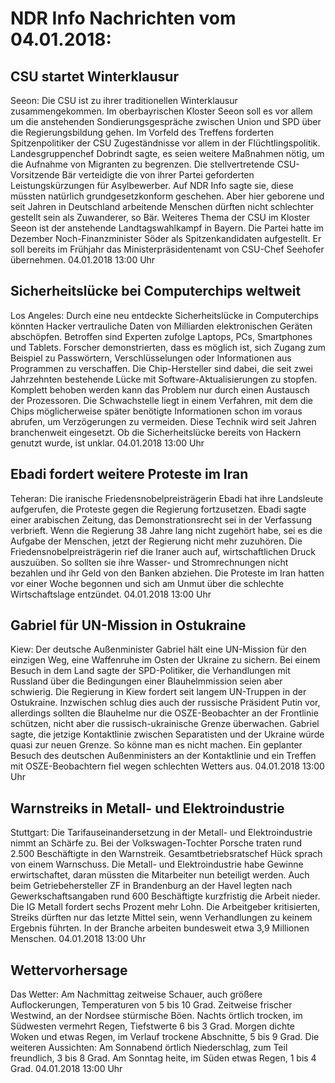 # NDR Info Nachrichten vom 04.01.2018:


## CSU startet Winterklausur
Seeon:	Die CSU ist zu ihrer traditionellen Winterklausur zusammengekommen. Im oberbayrischen Kloster Seeon soll es vor allem um die anstehenden Sondierungsgespräche zwischen Union und SPD über die Regierungsbildung gehen. Im Vorfeld des Treffens forderten Spitzenpolitiker der CSU Zugeständnisse vor allem in der Flüchtlingspolitik. Landesgruppenchef Dobrindt sagte, es seien weitere Maßnahmen nötig, um die Aufnahme von Migranten zu begrenzen. Die stellvertretende CSU-Vorsitzende Bär verteidigte die von ihrer Partei geforderten Leistungskürzungen für Asylbewerber. Auf NDR Info sagte sie, diese müssten natürlich grundgesetzkonform geschehen. Aber hier geborene und seit Jahren in Deutschland arbeitende Menschen dürften nicht schlechter gestellt sein als Zuwanderer, so Bär. Weiteres Thema der CSU im Kloster Seeon ist der anstehende Landtagswahlkampf in Bayern. Die Partei hatte im Dezember Noch-Finanzminister Söder als Spitzenkandidaten aufgestellt. Er soll bereits im Frühjahr das Ministerpräsidentenamt von CSU-Chef Seehofer übernehmen. 04.01.2018 13:00 Uhr 

## Sicherheitslücke bei Computerchips weltweit
Los Angeles: Durch eine neu entdeckte Sicherheitslücke in Computerchips könnten Hacker vertrauliche Daten von Milliarden elektronischen Geräten abschöpfen. Betroffen sind Experten zufolge Laptops, PCs, Smartphones und Tablets. Forscher demonstrierten, dass es möglich ist, sich Zugang zum Beispiel zu Passwörtern, Verschlüsselungen oder Informationen aus Programmen zu verschaffen. Die Chip-Hersteller sind dabei, die seit zwei Jahrzehnten bestehende Lücke mit Software-Aktualisierungen zu stopfen. Komplett behoben werden kann das Problem nur durch einen Austausch der Prozessoren. Die Schwachstelle liegt in einem Verfahren, mit dem die Chips möglicherweise später benötigte Informationen schon im voraus abrufen, um Verzögerungen zu vermeiden. Diese Technik wird seit Jahren branchenweit eingesetzt. Ob die Sicherheitslücke bereits von Hackern genutzt wurde, ist unklar. 04.01.2018 13:00 Uhr 

## Ebadi fordert weitere Proteste im Iran
Teheran: Die iranische Friedensnobelpreisträgerin Ebadi hat ihre Landsleute aufgerufen, die Proteste gegen die Regierung fortzusetzen. Ebadi sagte einer arabischen Zeitung, das Demonstrationsrecht sei in der Verfassung verbrieft. Wenn die Regierung 38 Jahre lang nicht zugehört habe, sei es die Aufgabe der Menschen, jetzt der Regierung nicht mehr zuzuhören. Die Friedensnobelpreisträgerin rief die Iraner auch auf, wirtschaftlichen Druck auszuüben. So sollten sie ihre Wasser- und Stromrechnungen nicht bezahlen und ihr Geld von den Banken abziehen. Die Proteste im Iran hatten vor einer Woche begonnen und sich am Unmut über die schlechte Wirtschaftslage entzündet. 04.01.2018 13:00 Uhr 

## Gabriel für UN-Mission in Ostukraine
Kiew: Der deutsche Außenminister Gabriel hält eine UN-Mission für den einzigen Weg, eine Waffenruhe im Osten der Ukraine zu sichern. Bei einem Besuch in dem Land sagte der SPD-Politiker, die Verhandlungen mit Russland über die Bedingungen einer Blauhelmmission seien aber schwierig. Die Regierung in Kiew fordert seit langem UN-Truppen in der Ostukraine. Inzwischen schlug dies auch der russische Präsident Putin vor, allerdings sollten die Blauhelme nur die OSZE-Beobachter an der Frontlinie schützen, nicht aber die russisch-ukrainische Grenze überwachen. Gabriel sagte, die jetzige Kontaktlinie zwischen Separatisten und der Ukraine würde quasi zur neuen Grenze. So könne man es nicht machen. Ein geplanter Besuch des deutschen Außenministers an der Kontaktlinie und ein Treffen mit OSZE-Beobachtern fiel wegen schlechten Wetters aus. 04.01.2018 13:00 Uhr 

## Warnstreiks in Metall- und Elektroindustrie
Stuttgart: Die Tarifauseinandersetzung in der Metall- und Elektroindustrie nimmt an Schärfe zu. Bei der Volkswagen-Tochter Porsche traten rund 2.500 Beschäftigte in den Warnstreik. Gesamtbetriebsratschef Hück sprach von einem Warnschuss. Die Metall- und Elektroindustrie habe Gewinne erwirtschaftet, daran müssten die Mitarbeiter nun beteiligt werden. Auch beim Getriebehersteller ZF in Brandenburg an der Havel legten nach Gewerkschaftsangaben rund 600 Beschäftigte kurzfristig die Arbeit nieder. Die IG Metall fordert sechs Prozent mehr Lohn. Die Arbeitgeber kritisierten, Streiks dürften nur das letzte Mittel sein, wenn Verhandlungen zu keinem Ergebnis führten. In der Branche arbeiten bundesweit etwa 3,9 Millionen Menschen. 04.01.2018 13:00 Uhr 

## Wettervorhersage
Das Wetter: Am Nachmittag zeitweise Schauer, auch größere Auflockerungen, Temperaturen von 5 bis 10 Grad. Zeitweise frischer Westwind, an der Nordsee stürmische Böen. Nachts örtlich trocken, im Südwesten vermehrt Regen, Tiefstwerte 6 bis 3 Grad. Morgen dichte Woken und etwas Regen, im Verlauf trockene Abschnitte,  5 bis 9 Grad. Die weiteren Aussichten: Am Sonnabend örtlich Niederschlag, zum Teil freundlich, 3 bis 8 Grad. Am Sonntag heite, im Süden etwas Regen, 1 bis 4 Grad. 04.01.2018 13:00 Uhr 
